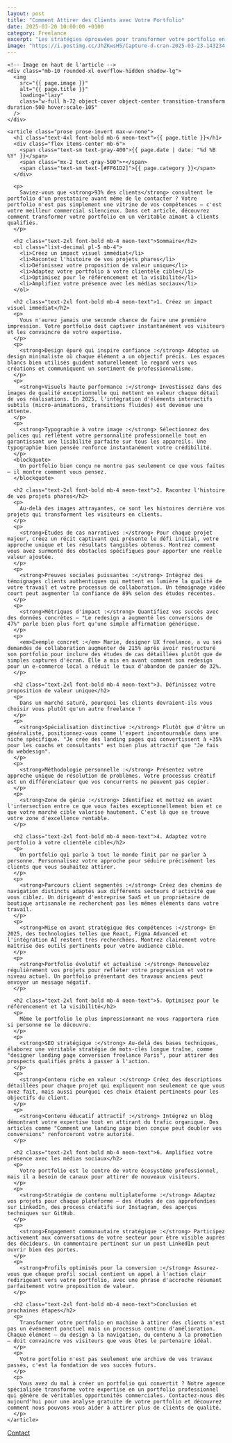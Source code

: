 ```yaml
---
layout: post
title: "Comment Attirer des Clients avec Votre Portfolio"
date: 2025-03-20 10:00:00 +0100
category: Freelance
excerpt: "Les stratégies éprouvées pour transformer votre portfolio en véritable outil commercial et décrocher plus de projets en tant que freelance."
image: "https://i.postimg.cc/JhZKwsH5/Capture-d-cran-2025-03-23-143234.webp"
---
```


<main class="pt-24 pb-16 bg-[#0A0118] text-white">
  <div class="container mx-auto px-4 max-w-4xl">

    <!-- Image en haut de l'article -->
    <div class="mb-10 rounded-xl overflow-hidden shadow-lg">
      <img 
        src="{{ page.image }}" 
        alt="{{ page.title }}" 
        loading="lazy"
        class="w-full h-72 object-cover object-center transition-transform duration-500 hover:scale-105"
      />
    </div>

    <article class="prose prose-invert max-w-none">
      <h1 class="text-4xl font-bold mb-6 neon-text">{{ page.title }}</h1>
      <div class="flex items-center mb-6">
        <span class="text-sm text-gray-400">{{ page.date | date: "%d %B %Y" }}</span>
        <span class="mx-2 text-gray-500">•</span>
        <span class="text-sm text-[#FF61D2]">{{ page.category }}</span>
      </div>

      <p>
        Saviez-vous que <strong>93% des clients</strong> consultent le portfolio d'un prestataire avant même de le contacter ? Votre portfolio n'est pas simplement une vitrine de vos compétences — c'est votre meilleur commercial silencieux. Dans cet article, découvrez comment transformer votre portfolio en un véritable aimant à clients qualifiés.
      </p>

      <h2 class="text-2xl font-bold mb-4 neon-text">Sommaire</h2>
      <ol class="list-decimal pl-5 mb-4">
        <li>Créez un impact visuel immédiat</li>
        <li>Racontez l'histoire de vos projets phares</li>
        <li>Définissez votre proposition de valeur unique</li>
        <li>Adaptez votre portfolio à votre clientèle cible</li>
        <li>Optimisez pour le référencement et la visibilité</li>
        <li>Amplifiez votre présence avec les médias sociaux</li>
      </ol>

      <h2 class="text-2xl font-bold mb-4 neon-text">1. Créez un impact visuel immédiat</h2>
      <p>
        Vous n'aurez jamais une seconde chance de faire une première impression. Votre portfolio doit captiver instantanément vos visiteurs et les convaincre de votre expertise.
      </p>
      <p>
        <strong>Design épuré qui inspire confiance :</strong> Adoptez un design minimaliste où chaque élément a un objectif précis. Les espaces blancs bien utilisés guident naturellement le regard vers vos créations et communiquent un sentiment de professionnalisme.
      </p>
      <p>
        <strong>Visuels haute performance :</strong> Investissez dans des images de qualité exceptionnelle qui mettent en valeur chaque détail de vos réalisations. En 2025, l'intégration d'éléments interactifs subtils (micro-animations, transitions fluides) est devenue une attente.
      </p>
      <p>
        <strong>Typographie à votre image :</strong> Sélectionnez des polices qui reflètent votre personnalité professionnelle tout en garantissant une lisibilité parfaite sur tous les appareils. Une typographie bien pensée renforce instantanément votre crédibilité.
      </p>
      <blockquote>
        Un portfolio bien conçu ne montre pas seulement ce que vous faites — il montre comment vous pensez.
      </blockquote>

      <h2 class="text-2xl font-bold mb-4 neon-text">2. Racontez l'histoire de vos projets phares</h2>
      <p>
        Au-delà des images attrayantes, ce sont les histoires derrière vos projets qui transforment les visiteurs en clients.
      </p>
      <p>
        <strong>Études de cas narratives :</strong> Pour chaque projet majeur, créez un récit captivant qui présente le défi initial, votre approche unique et les résultats tangibles obtenus. Montrez comment vous avez surmonté des obstacles spécifiques pour apporter une réelle valeur ajoutée.
      </p>
      <p>
        <strong>Preuves sociales puissantes :</strong> Intégrez des témoignages clients authentiques qui mettent en lumière la qualité de votre travail et votre processus de collaboration. Un témoignage vidéo court peut augmenter la confiance de 89% selon des études récentes.
      </p>
      <p>
        <strong>Métriques d'impact :</strong> Quantifiez vos succès avec des données concrètes — "Le redesign a augmenté les conversions de 47%" parle bien plus fort qu'une simple affirmation générique.
      </p>
      <p>
        <em>Exemple concret :</em> Marie, designer UX freelance, a vu ses demandes de collaboration augmenter de 215% après avoir restructuré son portfolio pour inclure des études de cas détaillées plutôt que de simples captures d'écran. Elle a mis en avant comment son redesign pour un e-commerce local a réduit le taux d'abandon de panier de 32%.
      </p>

      <h2 class="text-2xl font-bold mb-4 neon-text">3. Définissez votre proposition de valeur unique</h2>
      <p>
        Dans un marché saturé, pourquoi les clients devraient-ils vous choisir vous plutôt qu'un autre freelance ?
      </p>
      <p>
        <strong>Spécialisation distinctive :</strong> Plutôt que d'être un généraliste, positionnez-vous comme l'expert incontournable dans une niche spécifique. "Je crée des landing pages qui convertissent à +35% pour les coachs et consultants" est bien plus attractif que "Je fais du webdesign".
      </p>
      <p>
        <strong>Méthodologie personnelle :</strong> Présentez votre approche unique de résolution de problèmes. Votre processus créatif est un différenciateur que vos concurrents ne peuvent pas copier.
      </p>
      <p>
        <strong>Zone de génie :</strong> Identifiez et mettez en avant l'intersection entre ce que vous faites exceptionnellement bien et ce que votre marché cible valorise hautement. C'est là que se trouve votre zone d'excellence rentable.
      </p>

      <h2 class="text-2xl font-bold mb-4 neon-text">4. Adaptez votre portfolio à votre clientèle cible</h2>
      <p>
        Un portfolio qui parle à tout le monde finit par ne parler à personne. Personnalisez votre approche pour séduire précisément les clients que vous souhaitez attirer.
      </p>
      <p>
        <strong>Parcours client segmentés :</strong> Créez des chemins de navigation distincts adaptés aux différents secteurs d'activité que vous ciblez. Un dirigeant d'entreprise SaaS et un propriétaire de boutique artisanale ne recherchent pas les mêmes éléments dans votre travail.
      </p>
      <p>
        <strong>Mise en avant stratégique des compétences :</strong> En 2025, des technologies telles que React, Figma Advanced et l'intégration AI restent très recherchées. Montrez clairement votre maîtrise des outils pertinents pour votre audience cible.
      </p>
      <p>
        <strong>Portfolio évolutif et actualisé :</strong> Renouvelez régulièrement vos projets pour refléter votre progression et votre niveau actuel. Un portfolio présentant des travaux anciens peut envoyer un message négatif.
      </p>

      <h2 class="text-2xl font-bold mb-4 neon-text">5. Optimisez pour le référencement et la visibilité</h2>
      <p>
        Même le portfolio le plus impressionnant ne vous rapportera rien si personne ne le découvre.
      </p>
      <p>
        <strong>SEO stratégique :</strong> Au-delà des bases techniques, élaborez une véritable stratégie de mots-clés longue traîne, comme "designer landing page conversion freelance Paris", pour attirer des prospects qualifiés prêts à passer à l'action.
      </p>
      <p>
        <strong>Contenu riche en valeur :</strong> Créez des descriptions détaillées pour chaque projet qui expliquent non seulement ce que vous avez fait, mais aussi pourquoi ces choix étaient pertinents pour les objectifs du client.
      </p>
      <p>
        <strong>Contenu éducatif attractif :</strong> Intégrez un blog démontrant votre expertise tout en attirant du trafic organique. Des articles comme "Comment une landing page bien conçue peut doubler vos conversions" renforceront votre autorité.
      </p>

      <h2 class="text-2xl font-bold mb-4 neon-text">6. Amplifiez votre présence avec les médias sociaux</h2>
      <p>
        Votre portfolio est le centre de votre écosystème professionnel, mais il a besoin de canaux pour attirer de nouveaux visiteurs.
      </p>
      <p>
        <strong>Stratégie de contenu multiplateforme :</strong> Adaptez vos projets pour chaque plateforme — des études de cas approfondies sur LinkedIn, des process créatifs sur Instagram, des aperçus techniques sur GitHub.
      </p>
      <p>
        <strong>Engagement communautaire stratégique :</strong> Participez activement aux conversations de votre secteur pour être visible auprès des décideurs. Un commentaire pertinent sur un post LinkedIn peut ouvrir bien des portes.
      </p>
      <p>
        <strong>Profils optimisés pour la conversion :</strong> Assurez-vous que chaque profil social contient un appel à l'action clair redirigeant vers votre portfolio, avec une phrase d'accroche résumant parfaitement votre proposition de valeur.
      </p>

      <h2 class="text-2xl font-bold mb-4 neon-text">Conclusion et prochaines étapes</h2>
      <p>
        Transformer votre portfolio en machine à attirer des clients n'est pas un événement ponctuel mais un processus continu d'amélioration. Chaque élément — du design à la navigation, du contenu à la promotion — doit convaincre vos visiteurs que vous êtes le partenaire idéal.
      </p>
      <p>
        Votre portfolio n'est pas seulement une archive de vos travaux passés, c'est la fondation de vos succès futurs.
      </p>
      <p>
        Vous avez du mal à créer un portfolio qui convertit ? Notre agence spécialisée transforme votre expertise en un portfolio professionnel qui génère de véritables opportunités commerciales. Contactez-nous dès aujourd'hui pour une analyse gratuite de votre portfolio et découvrez comment nous pouvons vous aider à attirer plus de clients de qualité.
      </p>
    </article>
  </div>
</main>
<!-- Bouton CTA sticky -->
<a href="https://athenapro.ovh/Contact.html" class="fixed bottom-4 right-4 bg-[#FF61D2] text-white font-bold py-3 px-5 rounded-full shadow-lg transition-all hover:scale-105 hover:shadow-2xl">
  Contact
</a>

